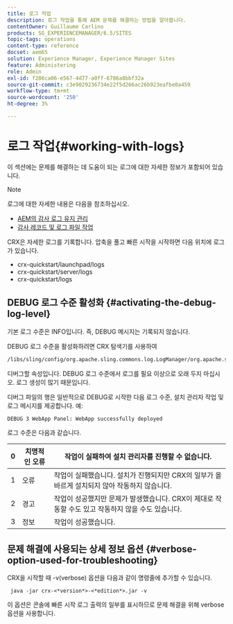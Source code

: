 ```yaml
---
title: 로그 작업
description: 로그 작업을 통해 AEM 문제를 해결하는 방법을 알아봅니다.
contentOwner: Guillaume Carlino
products: SG_EXPERIENCEMANAGER/6.5/SITES
topic-tags: operations
content-type: reference
docset: aem65
solution: Experience Manager, Experience Manager Sites
feature: Administering
role: Admin
exl-id: f286ca06-e567-4d77-a0ff-6786a8bbf32a
source-git-commit: c3e9029236734e22f5d266ac26b923eafbe0a459
workflow-type: tm+mt
source-wordcount: '250'
ht-degree: 3%

---
```


# 로그 작업{#working-with-logs}

이 섹션에는 문제를 해결하는 데 도움이 되는 로그에 대한 자세한 정보가 포함되어 있습니다.

>[!NOTE]
>
>로그에 대한 자세한 내용은 다음을 참조하십시오.
>
>* [AEM의 감사 로그 유지 관리](/help/sites-administering/operations-audit-log.md)
>* [감사 레코드 및 로그 파일 작업](/help/sites-deploying/monitoring-and-maintaining.md#working-with-audit-records-and-log-files)

CRX은 자세한 로그를 기록합니다. 압축을 풀고 빠른 시작을 시작하면 다음 위치에 로그가 있습니다.

* crx-quickstart/launchpad/logs
* crx-quickstart/server/logs
* crx-quickstart/logs

## DEBUG 로그 수준 활성화 {#activating-the-debug-log-level}

기본 로그 수준은 INFO입니다. 즉, DEBUG 메시지는 기록되지 않습니다.

DEBUG 로그 수준을 활성화하려면 CRX 탐색기를 사용하여

```xml
/libs/sling/config/org.apache.sling.commons.log.LogManager/org.apache.sling.commons.log.level
```

디버그할 속성입니다. DEBUG 로그 수준에서 로그를 필요 이상으로 오래 두지 마십시오. 로그 생성이 많기 때문입니다.

디버그 파일의 행은 일반적으로 DEBUG로 시작한 다음 로그 수준, 설치 관리자 작업 및 로그 메시지를 제공합니다. 예:

```xml
DEBUG 3 WebApp Panel: WebApp successfully deployed
```

로그 수준은 다음과 같습니다.

| 0 | 치명적인 오류 | 작업이 실패하여 설치 관리자를 진행할 수 없습니다. |
|---|---|---|
| 1 | 오류 | 작업이 실패했습니다. 설치가 진행되지만 CRX의 일부가 올바르게 설치되지 않아 작동하지 않습니다. |
| 2 | 경고 | 작업이 성공했지만 문제가 발생했습니다. CRX이 제대로 작동할 수도 있고 작동하지 않을 수도 있습니다. |
| 3 | 정보 | 작업이 성공했습니다. |

## 문제 해결에 사용되는 상세 정보 옵션 {#verbose-option-used-for-troubleshooting}

CRX을 시작할 때 -v(verbose) 옵션을 다음과 같이 명령줄에 추가할 수 있습니다.

` java -jar crx-<*version*>-<*edition*>.jar -v`

이 옵션은 콘솔에 빠른 시작 로그 출력의 일부를 표시하므로 문제 해결을 위해 verbose 옵션을 사용합니다.
